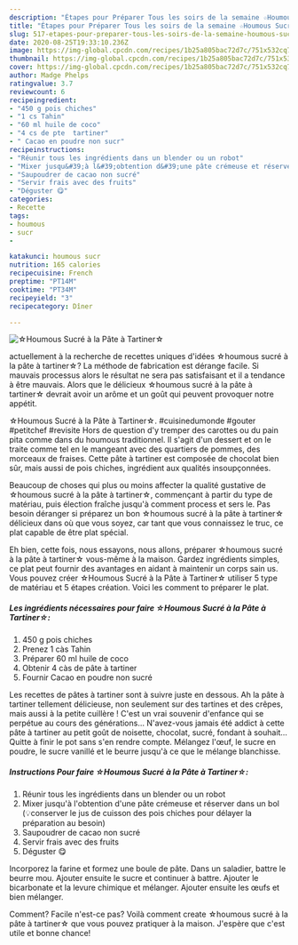 ```yaml
---
description: "Étapes pour Préparer Tous les soirs de la semaine ☆Houmous Sucré à la Pâte à Tartiner☆"
title: "Étapes pour Préparer Tous les soirs de la semaine ☆Houmous Sucré à la Pâte à Tartiner☆"
slug: 517-etapes-pour-preparer-tous-les-soirs-de-la-semaine-houmous-sucre-a-la-pate-a-tartiner
date: 2020-08-25T19:33:10.236Z
image: https://img-global.cpcdn.com/recipes/1b25a805bac72d7c/751x532cq70/☆houmous-sucre-a-la-pate-a-tartiner☆-photo-principale-de-la-recette.jpg
thumbnail: https://img-global.cpcdn.com/recipes/1b25a805bac72d7c/751x532cq70/☆houmous-sucre-a-la-pate-a-tartiner☆-photo-principale-de-la-recette.jpg
cover: https://img-global.cpcdn.com/recipes/1b25a805bac72d7c/751x532cq70/☆houmous-sucre-a-la-pate-a-tartiner☆-photo-principale-de-la-recette.jpg
author: Madge Phelps
ratingvalue: 3.7
reviewcount: 6
recipeingredient:
- "450 g pois chiches"
- "1 cs Tahin"
- "60 ml huile de coco"
- "4 cs de pte  tartiner"
- " Cacao en poudre non sucr"
recipeinstructions:
- "Réunir tous les ingrédients dans un blender ou un robot"
- "Mixer jusqu&#39;à l&#39;obtention d&#39;une pâte crémeuse et réserver dans un bol (💡conserver le jus de cuisson des pois chiches pour délayer la préparation au besoin)"
- "Saupoudrer de cacao non sucré"
- "Servir frais avec des fruits"
- "Déguster 😋"
categories:
- Recette
tags:
- houmous
- sucr
- 

katakunci: houmous sucr  
nutrition: 165 calories
recipecuisine: French
preptime: "PT14M"
cooktime: "PT34M"
recipeyield: "3"
recipecategory: Dîner

---
```



![☆Houmous Sucré à la Pâte à Tartiner☆](https://img-global.cpcdn.com/recipes/1b25a805bac72d7c/751x532cq70/☆houmous-sucre-a-la-pate-a-tartiner☆-photo-principale-de-la-recette.jpg)

actuellement à la recherche de recettes uniques d'idées ☆houmous sucré à la pâte à tartiner☆? La méthode de fabrication est dérange facile. Si mauvais processus alors le résultat ne sera pas satisfaisant et il a tendance à être mauvais. Alors que le délicieux ☆houmous sucré à la pâte à tartiner☆ devrait avoir un arôme et un goût qui peuvent provoquer notre appétit.

☆Houmous Sucré à la Pâte à Tartiner☆. #cuisinedumonde #gouter #petitchef #revisite Hors de question d&#39;y tremper des carottes ou du pain pita comme dans du houmous traditionnel. Il s&#39;agit d&#39;un dessert et on le traite comme tel en le mangeant avec des quartiers de pommes, des morceaux de fraises. Cette pâte à tartiner est composée de chocolat bien sûr, mais aussi de pois chiches, ingrédient aux qualités insoupçonnées.

Beaucoup de choses qui plus ou moins affecter la qualité gustative de ☆houmous sucré à la pâte à tartiner☆, commençant à partir du type de matériau, puis élection fraîche jusqu'à comment process et sers le. Pas besoin déranger si préparez un bon ☆houmous sucré à la pâte à tartiner☆ délicieux dans où que vous soyez, car tant que vous connaissez le truc, ce plat capable de être plat spécial.


Eh bien, cette fois, nous essayons, nous allons, préparer ☆houmous sucré à la pâte à tartiner☆ vous-même à la maison. Gardez ingrédients simples, ce plat peut fournir des avantages en aidant à maintenir un corps sain us. Vous pouvez créer ☆Houmous Sucré à la Pâte à Tartiner☆ utiliser 5 type de matériau et 5 étapes création. Voici les comment to préparer le plat.

<!--inarticleads1-->

##### Les ingrédients nécessaires pour faire ☆Houmous Sucré à la Pâte à Tartiner☆:

1.  450 g pois chiches
1. Prenez 1 càs Tahin
1. Préparer 60 ml huile de coco
1. Obtenir 4 càs de pâte à tartiner
1. Fournir  Cacao en poudre non sucré


Les recettes de pâtes à tartiner sont à suivre juste en dessous. Ah la pâte à tartiner tellement délicieuse, non seulement sur des tartines et des crêpes, mais aussi à la petite cuillère ! C&#39;est un vrai souvenir d&#39;enfance qui se perpétue au cours des générations… N&#39;avez-vous jamais été addict à cette pâte à tartiner au petit goût de noisette, chocolat, sucré, fondant à souhait… Quitte à finir le pot sans s&#39;en rendre compte. Mélangez l&#39;œuf, le sucre en poudre, le sucre vanillé et le beurre jusqu&#39;à ce que le mélange blanchisse. 

<!--inarticleads2-->

##### Instructions Pour faire ☆Houmous Sucré à la Pâte à Tartiner☆:

1. Réunir tous les ingrédients dans un blender ou un robot
1. Mixer jusqu&#39;à l&#39;obtention d&#39;une pâte crémeuse et réserver dans un bol (💡conserver le jus de cuisson des pois chiches pour délayer la préparation au besoin)
1. Saupoudrer de cacao non sucré
1. Servir frais avec des fruits
1. Déguster 😋


Incorporez la farine et formez une boule de pâte. Dans un saladier, battre le beurre mou. Ajouter ensuite le sucre et continuer à battre. Ajouter le bicarbonate et la levure chimique et mélanger. Ajouter ensuite les œufs et bien mélanger. 


Comment? Facile n'est-ce pas? Voilà comment create ☆houmous sucré à la pâte à tartiner☆ que vous pouvez pratiquer à la maison. J'espère que c'est utile et bonne chance!
